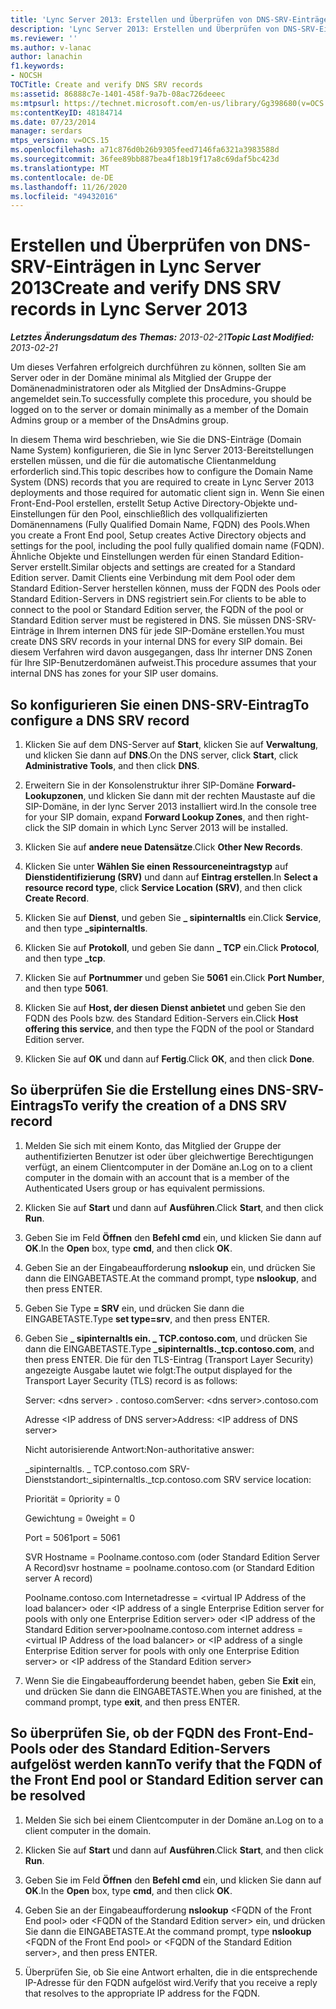 ```yaml
---
title: 'Lync Server 2013: Erstellen und Überprüfen von DNS-SRV-Einträgen'
description: 'Lync Server 2013: Erstellen und Überprüfen von DNS-SRV-Einträgen'
ms.reviewer: ''
ms.author: v-lanac
author: lanachin
f1.keywords:
- NOCSH
TOCTitle: Create and verify DNS SRV records
ms:assetid: 86888c7e-1401-458f-9a7b-08ac726deeec
ms:mtpsurl: https://technet.microsoft.com/en-us/library/Gg398680(v=OCS.15)
ms:contentKeyID: 48184714
ms.date: 07/23/2014
manager: serdars
mtps_version: v=OCS.15
ms.openlocfilehash: a71c876d0b26b9305feed7146fa6321a3983588d
ms.sourcegitcommit: 36fee89bb887bea4f18b19f17a8c69daf5bc423d
ms.translationtype: MT
ms.contentlocale: de-DE
ms.lasthandoff: 11/26/2020
ms.locfileid: "49432016"
---
```

# <a name="create-and-verify-dns-srv-records-in-lync-server-2013"></a><span data-ttu-id="627a0-103">Erstellen und Überprüfen von DNS-SRV-Einträgen in Lync Server 2013</span><span class="sxs-lookup"><span data-stu-id="627a0-103">Create and verify DNS SRV records in Lync Server 2013</span></span>

<div data-xmlns="http://www.w3.org/1999/xhtml">

<div class="topic" data-xmlns="http://www.w3.org/1999/xhtml" data-msxsl="urn:schemas-microsoft-com:xslt" data-cs="https://msdn.microsoft.com/">

<div data-asp="https://msdn2.microsoft.com/asp">



</div>

<div id="mainSection">

<div id="mainBody"><span data-ttu-id="627a0-104">

<span> </span></span><span class="sxs-lookup"><span data-stu-id="627a0-104">

<span> </span></span></span>

<span data-ttu-id="627a0-105">_**Letztes Änderungsdatum des Themas:** 2013-02-21_</span><span class="sxs-lookup"><span data-stu-id="627a0-105">_**Topic Last Modified:** 2013-02-21_</span></span>

<span data-ttu-id="627a0-106">Um dieses Verfahren erfolgreich durchführen zu können, sollten Sie am Server oder in der Domäne minimal als Mitglied der Gruppe der Domänenadministratoren oder als Mitglied der DnsAdmins-Gruppe angemeldet sein.</span><span class="sxs-lookup"><span data-stu-id="627a0-106">To successfully complete this procedure, you should be logged on to the server or domain minimally as a member of the Domain Admins group or a member of the DnsAdmins group.</span></span>

<span data-ttu-id="627a0-107">In diesem Thema wird beschrieben, wie Sie die DNS-Einträge (Domain Name System) konfigurieren, die Sie in lync Server 2013-Bereitstellungen erstellen müssen, und die für die automatische Clientanmeldung erforderlich sind.</span><span class="sxs-lookup"><span data-stu-id="627a0-107">This topic describes how to configure the Domain Name System (DNS) records that you are required to create in Lync Server 2013 deployments and those required for automatic client sign in.</span></span> <span data-ttu-id="627a0-108">Wenn Sie einen Front-End-Pool erstellen, erstellt Setup Active Directory-Objekte und-Einstellungen für den Pool, einschließlich des vollqualifizierten Domänennamens (Fully Qualified Domain Name, FQDN) des Pools.</span><span class="sxs-lookup"><span data-stu-id="627a0-108">When you create a Front End pool, Setup creates Active Directory objects and settings for the pool, including the pool fully qualified domain name (FQDN).</span></span> <span data-ttu-id="627a0-109">Ähnliche Objekte und Einstellungen werden für einen Standard Edition-Server erstellt.</span><span class="sxs-lookup"><span data-stu-id="627a0-109">Similar objects and settings are created for a Standard Edition server.</span></span> <span data-ttu-id="627a0-110">Damit Clients eine Verbindung mit dem Pool oder dem Standard Edition-Server herstellen können, muss der FQDN des Pools oder Standard Edition-Servers in DNS registriert sein.</span><span class="sxs-lookup"><span data-stu-id="627a0-110">For clients to be able to connect to the pool or Standard Edition server, the FQDN of the pool or Standard Edition server must be registered in DNS.</span></span> <span data-ttu-id="627a0-111">Sie müssen DNS-SRV-Einträge in Ihrem internen DNS für jede SIP-Domäne erstellen.</span><span class="sxs-lookup"><span data-stu-id="627a0-111">You must create DNS SRV records in your internal DNS for every SIP domain.</span></span> <span data-ttu-id="627a0-112">Bei diesem Verfahren wird davon ausgegangen, dass Ihr interner DNS Zonen für Ihre SIP-Benutzerdomänen aufweist.</span><span class="sxs-lookup"><span data-stu-id="627a0-112">This procedure assumes that your internal DNS has zones for your SIP user domains.</span></span>

<div>

## <a name="to-configure-a-dns-srv-record"></a><span data-ttu-id="627a0-113">So konfigurieren Sie einen DNS-SRV-Eintrag</span><span class="sxs-lookup"><span data-stu-id="627a0-113">To configure a DNS SRV record</span></span>

1.  <span data-ttu-id="627a0-114">Klicken Sie auf dem DNS-Server auf **Start**, klicken Sie auf **Verwaltung**, und klicken Sie dann auf **DNS**.</span><span class="sxs-lookup"><span data-stu-id="627a0-114">On the DNS server, click **Start**, click **Administrative Tools**, and then click **DNS**.</span></span>

2.  <span data-ttu-id="627a0-115">Erweitern Sie in der Konsolenstruktur ihrer SIP-Domäne **Forward-Lookupzonen**, und klicken Sie dann mit der rechten Maustaste auf die SIP-Domäne, in der lync Server 2013 installiert wird.</span><span class="sxs-lookup"><span data-stu-id="627a0-115">In the console tree for your SIP domain, expand **Forward Lookup Zones**, and then right-click the SIP domain in which Lync Server 2013 will be installed.</span></span>

3.  <span data-ttu-id="627a0-116">Klicken Sie auf **andere neue Datensätze**.</span><span class="sxs-lookup"><span data-stu-id="627a0-116">Click **Other New Records**.</span></span>

4.  <span data-ttu-id="627a0-117">Klicken Sie unter **Wählen Sie einen Ressourceneintragstyp** auf **Dienstidentifizierung (SRV)** und dann auf **Eintrag erstellen**.</span><span class="sxs-lookup"><span data-stu-id="627a0-117">In **Select a resource record type**, click **Service Location (SRV)**, and then click **Create Record**.</span></span>

5.  <span data-ttu-id="627a0-118">Klicken Sie auf **Dienst**, und geben Sie **\_ sipinternaltls** ein.</span><span class="sxs-lookup"><span data-stu-id="627a0-118">Click **Service**, and then type **\_sipinternaltls**.</span></span>

6.  <span data-ttu-id="627a0-119">Klicken Sie auf **Protokoll**, und geben Sie dann **\_ TCP** ein.</span><span class="sxs-lookup"><span data-stu-id="627a0-119">Click **Protocol**, and then type **\_tcp**.</span></span>

7.  <span data-ttu-id="627a0-120">Klicken Sie auf **Portnummer** und geben Sie **5061** ein.</span><span class="sxs-lookup"><span data-stu-id="627a0-120">Click **Port Number**, and then type **5061**.</span></span>

8.  <span data-ttu-id="627a0-121">Klicken Sie auf **Host, der diesen Dienst anbietet** und geben Sie den FQDN des Pools bzw. des Standard Edition-Servers ein.</span><span class="sxs-lookup"><span data-stu-id="627a0-121">Click **Host offering this service**, and then type the FQDN of the pool or Standard Edition server.</span></span>

9.  <span data-ttu-id="627a0-122">Klicken Sie auf **OK** und dann auf **Fertig**.</span><span class="sxs-lookup"><span data-stu-id="627a0-122">Click **OK**, and then click **Done**.</span></span>

</div>

<div>

## <a name="to-verify-the-creation-of-a-dns-srv-record"></a><span data-ttu-id="627a0-123">So überprüfen Sie die Erstellung eines DNS-SRV-Eintrags</span><span class="sxs-lookup"><span data-stu-id="627a0-123">To verify the creation of a DNS SRV record</span></span>

1.  <span data-ttu-id="627a0-124">Melden Sie sich mit einem Konto, das Mitglied der Gruppe der authentifizierten Benutzer ist oder über gleichwertige Berechtigungen verfügt, an einem Clientcomputer in der Domäne an.</span><span class="sxs-lookup"><span data-stu-id="627a0-124">Log on to a client computer in the domain with an account that is a member of the Authenticated Users group or has equivalent permissions.</span></span>

2.  <span data-ttu-id="627a0-125">Klicken Sie auf  **Start** und dann auf  **Ausführen**.</span><span class="sxs-lookup"><span data-stu-id="627a0-125">Click **Start**, and then click **Run**.</span></span>

3.  <span data-ttu-id="627a0-126">Geben Sie im Feld **Öffnen** den **Befehl cmd** ein, und klicken Sie dann auf **OK**.</span><span class="sxs-lookup"><span data-stu-id="627a0-126">In the **Open** box, type **cmd**, and then click **OK**.</span></span>

4.  <span data-ttu-id="627a0-127">Geben Sie an der Eingabeaufforderung **nslookup** ein, und drücken Sie dann die EINGABETASTE.</span><span class="sxs-lookup"><span data-stu-id="627a0-127">At the command prompt, type **nslookup**, and then press ENTER.</span></span>

5.  <span data-ttu-id="627a0-128">Geben Sie Type **= SRV** ein, und drücken Sie dann die EINGABETASTE.</span><span class="sxs-lookup"><span data-stu-id="627a0-128">Type **set type=srv**, and then press ENTER.</span></span>

6.  <span data-ttu-id="627a0-129">Geben Sie **\_ sipinternaltls ein. \_ TCP.contoso.com**, und drücken Sie dann die EINGABETASTE.</span><span class="sxs-lookup"><span data-stu-id="627a0-129">Type **\_sipinternaltls.\_tcp.contoso.com**, and then press ENTER.</span></span> <span data-ttu-id="627a0-130">Die für den TLS-Eintrag (Transport Layer Security) angezeigte Ausgabe lautet wie folgt:</span><span class="sxs-lookup"><span data-stu-id="627a0-130">The output displayed for the Transport Layer Security (TLS) record is as follows:</span></span>
    
    <span data-ttu-id="627a0-131">Server: \<dns server\> . contoso.com</span><span class="sxs-lookup"><span data-stu-id="627a0-131">Server: \<dns server\>.contoso.com</span></span>
    
    <span data-ttu-id="627a0-132">Adresse \<IP address of DNS server\></span><span class="sxs-lookup"><span data-stu-id="627a0-132">Address: \<IP address of DNS server\></span></span>
    
    <span data-ttu-id="627a0-133">Nicht autorisierende Antwort:</span><span class="sxs-lookup"><span data-stu-id="627a0-133">Non-authoritative answer:</span></span>
    
    <span data-ttu-id="627a0-134">\_sipinternaltls. \_ TCP.contoso.com SRV-Dienststandort:</span><span class="sxs-lookup"><span data-stu-id="627a0-134">\_sipinternaltls.\_tcp.contoso.com SRV service location:</span></span>
    
    <span data-ttu-id="627a0-135">Priorität = 0</span><span class="sxs-lookup"><span data-stu-id="627a0-135">priority = 0</span></span>
    
    <span data-ttu-id="627a0-136">Gewichtung = 0</span><span class="sxs-lookup"><span data-stu-id="627a0-136">weight = 0</span></span>
    
    <span data-ttu-id="627a0-137">Port = 5061</span><span class="sxs-lookup"><span data-stu-id="627a0-137">port = 5061</span></span>
    
    <span data-ttu-id="627a0-138">SVR Hostname = Poolname.contoso.com (oder Standard Edition Server A Record)</span><span class="sxs-lookup"><span data-stu-id="627a0-138">svr hostname = poolname.contoso.com (or Standard Edition server A record)</span></span>
    
    <span data-ttu-id="627a0-139">Poolname.contoso.com Internetadresse = \<virtual IP Address of the load balancer\> oder \<IP address of a single Enterprise Edition server for pools with only one Enterprise Edition server\> oder \<IP address of the Standard Edition server\></span><span class="sxs-lookup"><span data-stu-id="627a0-139">poolname.contoso.com internet address = \<virtual IP Address of the load balancer\> or \<IP address of a single Enterprise Edition server for pools with only one Enterprise Edition server\> or \<IP address of the Standard Edition server\></span></span>

7.  <span data-ttu-id="627a0-140">Wenn Sie die Eingabeaufforderung beendet haben, geben Sie **Exit** ein, und drücken Sie dann die EINGABETASTE.</span><span class="sxs-lookup"><span data-stu-id="627a0-140">When you are finished, at the command prompt, type **exit**, and then press ENTER.</span></span>

</div>

<div>

## <a name="to-verify-that-the-fqdn-of-the-front-end-pool-or-standard-edition-server-can-be-resolved"></a><span data-ttu-id="627a0-141">So überprüfen Sie, ob der FQDN des Front-End-Pools oder des Standard Edition-Servers aufgelöst werden kann</span><span class="sxs-lookup"><span data-stu-id="627a0-141">To verify that the FQDN of the Front End pool or Standard Edition server can be resolved</span></span>

1.  <span data-ttu-id="627a0-142">Melden Sie sich bei einem Clientcomputer in der Domäne an.</span><span class="sxs-lookup"><span data-stu-id="627a0-142">Log on to a client computer in the domain.</span></span>

2.  <span data-ttu-id="627a0-143">Klicken Sie auf  **Start** und dann auf  **Ausführen**.</span><span class="sxs-lookup"><span data-stu-id="627a0-143">Click **Start**, and then click **Run**.</span></span>

3.  <span data-ttu-id="627a0-144">Geben Sie im Feld **Öffnen** den **Befehl cmd** ein, und klicken Sie dann auf **OK**.</span><span class="sxs-lookup"><span data-stu-id="627a0-144">In the **Open** box, type **cmd**, and then click **OK**.</span></span>

4.  <span data-ttu-id="627a0-145">Geben Sie an der Eingabeaufforderung **nslookup** \<FQDN of the Front End pool\> oder \<FQDN of the Standard Edition server\> ein, und drücken Sie dann die EINGABETASTE.</span><span class="sxs-lookup"><span data-stu-id="627a0-145">At the command prompt, type **nslookup** \<FQDN of the Front End pool\> or \<FQDN of the Standard Edition server\>, and then press ENTER.</span></span>

5.  <span data-ttu-id="627a0-146">Überprüfen Sie, ob Sie eine Antwort erhalten, die in die entsprechende IP-Adresse für den FQDN aufgelöst wird.</span><span class="sxs-lookup"><span data-stu-id="627a0-146">Verify that you receive a reply that resolves to the appropriate IP address for the FQDN.</span></span>

<span data-ttu-id="627a0-147"></div>

</div>

<span> </span>

</div>

</div>

</span><span class="sxs-lookup"><span data-stu-id="627a0-147"></div>

</div>

<span> </span>

</div>

</div>

</span></span></div>

